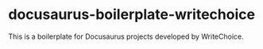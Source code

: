 # docusaurus-boilerplate-writechoice
This is a boilerplate for Docusaurus projects developed by WriteChoice.
